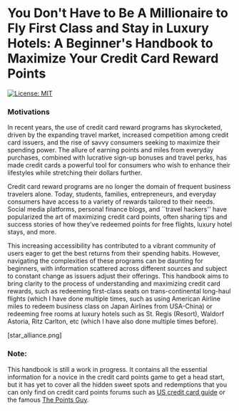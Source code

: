# You Don't Have to Be A Millionaire to Fly First Class and Stay in Luxury Hotels: A Beginner's Handbook to Maximize Your Credit Card Reward Points
 [![License:
 MIT](https://img.shields.io/badge/License-MIT-yellow.svg)](https://opensource.org/licenses/MIT)
### Motivations
In recent years, the use of credit card reward programs has skyrocketed, driven by the expanding travel market, increased competition among credit card issuers, and the rise of savvy consumers seeking to maximize their spending power. The allure of earning points and miles from everyday purchases, combined with lucrative sign-up bonuses and travel perks, has made credit cards a powerful tool for consumers who wish to enhance their lifestyles while stretching their dollars further.

Credit card reward programs are no longer the domain of frequent business travelers alone. Today, students, families, entrepreneurs, and everyday consumers have access to a variety of rewards tailored to their needs. Social media platforms, personal finance blogs, and ``travel hackers'' have popularized the art of maximizing credit card points, often sharing tips and success stories of how they’ve redeemed points for free flights, luxury hotel stays, and more.

This increasing accessibility has contributed to a vibrant community of users eager to get the best returns from their spending habits. However, navigating the complexities of these programs can be daunting for beginners, with information scattered across different sources and subject to constant change as issuers adjust their offerings. This handbook aims to bring clarity to the process of understanding and maximizing credit card rewards, such as redeeming first-class seats on trans-continental long-haul flights (which I have done multiple times, such as using American Airline miles to redeem business class on Japan Airlines from USA-China) or redeeming free rooms at luxury hotels such as St. Regis (Resort), Waldorf Astoria, Ritz Carlton, etc (which I have also done multiple times before).

[star_alliance.png]

### Note:
This handbook is still a work in progress. It contains all the essential information for a novice in the credit card points game to get a head start, but it has yet to cover all the hidden sweet spots and redemptions that you can only find on credit card points forums such as [US credit card guide](https://www.uscreditcardguide.com/en/) or the famous [The Points Guy](https://thepointsguy.com/). 

